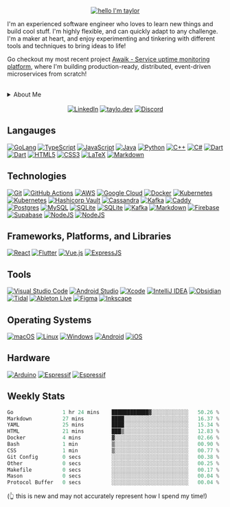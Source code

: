 <!-- <h1 align="center">Hello, I'm Taylor! 👋</h1> -->
<p align="center">
  <a href="#">
    <img src="https://capsule-render.vercel.app/api?type=venom&height=200&text=Hello,%20I'm%20Taylor!%20👋&fontSize=70&color=0:ffaacc,100:BF40BF&fontColor=00ADD8&stroke=0&strokeWidth=0.6&animation=fadeIn" alt="hello I'm taylor">
  </a>
</p>

I'm an experienced software engineer who loves to learn new things and build cool stuff. I'm highly flexible, and can quickly adapt to any challenge.
I'm a maker at heart, and enjoy experimenting and tinkering with different tools and techniques to bring ideas to life!

Go checkout my most recent project [Awaik - Service uptime monitoring platform](https://github.com/taylow/awaik-backend), where I'm building production-ready, distributed, event-driven microservices from scratch!

<br>
<details>

  <summary>About Me</summary>

  <br>

  <p align="center">
    <a href="#">
      <img src="https://go.dev/blog/go-brand/Go-Logo/PNG/Go-Logo_Blue.png" alt="GoLang" height="70" style="float:left;vertical-align:top; margin-left:px; margin-right:20px;">
    </a>
  </p>

  I am proficient in Go, and use many other languages often. I consider myself "language-agnostic", in that I have built a solid set of core programming skills that can be transferred to new languages!
  
  <br>

  <p align="center">
    <a href="#">
      <img src="https://cdn-icons-png.flaticon.com/512/6213/6213962.png" alt="No Code" height="70" style="float:left;vertical-align:top; margin-left:px; margin-right:20px;">
    </a>
  </p>

  I have helped develop a few no-code tools - one being [MakeCode for the BBC micro:bit](https://makecode.microbit.org/) working with Lancaster University and Samsung to bring internet connectivity to the micro:bit, another is [Comnoco](https://comnoco.com/), building a visual programming language and functions-as-a-service no-code platform.

  <br>

  <p align="center">
    <a href="#">
      <img src="https://cdn-icons-png.flaticon.com/512/7309/7309625.png" alt="music" height="70" style="float:left;vertical-align:top; margin-left:px; margin-right:20px;">
    </a>
  </p>

  I use embedded systems, such as the ESP32, Arduino, and micro:bit, to mix reality with the digital world.

  I also 3D print things, and have a modded Ender Pro 3 that I use to bring my Fusion 360 designs to life... <i style="font-size:8px">and print [articulated slugs](https://www.thingiverse.com/thing:2818955), of course</i>

  <br>

  <p align="center">
    <a href="#">
     <img src="https://cdn-icons-png.flaticon.com/512/3902/3902837.png" alt="music" height="70" style="float:left;vertical-align:top; margin-left:px; margin-right:20px;">
    </a>
  </p>

  When I'm not coding, I'll be either playing music, making something, playing games, or spending time with my cat... sometimes all of the above at the same time :D

</details>

<br>

<!-- <p align="center">
  Thanks for stopping by and I hope you find something interesting here! 🔥
</p> -->

<!--<p align="center">
  <a href="#">
    <img src="https://img.shields.io/badge/⬇     ⬇     find me     ⬇     ⬇-FF66B6?style=for-the-badge" alt="find me">
  </a>
</p> -->

<div align="center">
  <a href="https://linkedin.com/in/taylor-woodcock/"><img src="https://img.shields.io/badge/linkedin-%230077B5.svg?style=for-the-badge&logo=linkedin&logoColor=white" alt="LinkedIn" /></a>
  <a href="https://taylo.dev/"><img src="https://img.shields.io/badge/taylo.dev-FF66B6?style=for-the-badge&logo=internetexplorer" alt="taylo.dev" /></a>
  <a href="https://circal.dev/"><img src="https://img.shields.io/badge/Discord-%237289DA.svg?style=for-the-badge&logo=Discord&logoColor=white" alt="Discord" /></a>
</div>

## Langauges
<div align="left">
  <!-- GoLang -->
  <a href="https://golang.org/"><img src="https://img.shields.io/badge/go-%2300ADD8.svg?style=for-the-badge&logo=go&logoColor=white" alt="GoLang" /></a>
  <!-- TypeScript -->
  <a href="https://typescriptlang.org/"><img src="https://img.shields.io/badge/typescript-%23007ACC.svg?style=for-the-badge&logo=typescript&logoColor=white" alt="TypeScript" /></a>
  <!-- JavaScript -->
  <a href="https://developer.mozilla.org/en-US/docs/Web/JavaScript"><img src="https://img.shields.io/badge/javascript-%23323330.svg?style=for-the-badge&logo=javascript&logoColor=%23F7DF1E" alt="JavaScript" /></a>
  <!-- Java -->
  <a href="https://java.com/"><img src="https://img.shields.io/badge/java-%23ED8B00.svg?style=for-the-badge&logo=openjdk&logoColor=white" alt="Java" /></a>
  <!-- Python -->
  <a href="https://python.org/"><img src="https://img.shields.io/badge/python-3670A0?style=for-the-badge&logo=python&logoColor=ffdd54" alt="Python" /></a>
  <!-- C++ -->
  <a href="https://cplusplus.com/"><img src="https://img.shields.io/badge/c++-%2300599C.svg?style=for-the-badge&logo=c%2B%2B&logoColor=white" alt="C++" /></a>
  <!-- C# -->
  <a href="https://docs.microsoft.com/en-us/dotnet/csharp/"><img src="https://img.shields.io/badge/c%23-%23239120.svg?style=for-the-badge&logo=c-sharp&logoColor=white" alt="C#" /></a>
  <!-- Dart -->
  <a href="https://dart.dev/"><img src="https://img.shields.io/badge/dart-%230175C2.svg?style=for-the-badge&logo=dart&logoColor=white" alt="Dart" /></a>
  <!-- Shell Script -->
  <a href="https://www.shellscript.sh/"><img src="https://img.shields.io/badge/shell_script-%23121011.svg?style=for-the-badge&logo=gnu-bash&logoColor=white" alt="Dart" /></a>
  <!-- HTML5 -->
  <a href="https://html.com/"><img src="https://img.shields.io/badge/html5-%23E34F26.svg?style=for-the-badge&logo=html5&logoColor=white" alt="HTML5" /></a>
  <!-- CSS3 -->
  <a href="https://w3.org/Style/CSS/Overview.en.html"><img src="https://img.shields.io/badge/css3-%231572B6.svg?style=for-the-badge&logo=css3&logoColor=white" alt="CSS3" /></a>
  <!-- LaTeX -->
  <a href="https://www.latex-project.org/"><img src="https://img.shields.io/badge/latex-%23008080.svg?style=for-the-badge&logo=latex&logoColor=white" alt="LaTeX" /></a>
  <!-- Markdown -->
  <a href="https://www.markdownguide.org/"><img src="https://img.shields.io/badge/markdown-%23000000.svg?style=for-the-badge&logo=markdown&logoColor=white" alt="Markdown" /></a>
</div>

## Technologies
<div align="left">
  <!-- GitHub -->
  <a href="https://github.com/taylow/"><img src="https://img.shields.io/badge/git-%23F05033.svg?style=for-the-badge&logo=git&logoColor=white" alt="Git" /></a>
  <!-- GitHub Actions -->
  <a href="https://github.com/taylow/taylow/actions"><img src="https://img.shields.io/badge/github%20actions-%232671E5.svg?style=for-the-badge&logo=githubactions&logoColor=white" alt="GitHub Actions" /></a>
  <!-- AWS -->
  <a href="https://aws.amazon.com/"><img src="https://img.shields.io/badge/AWS-%23FF9900.svg?style=for-the-badge&logo=amazon-aws&logoColor=white" alt="AWS" /></a>
  <!-- Google Cloud -->
  <a href="https://cloud.google.com/"><img src="https://img.shields.io/badge/GoogleCloud-%234285F4.svg?style=for-the-badge&logo=google-cloud&logoColor=white" alt="Google Cloud" /></a>
  <!-- Docker -->
  <a href="https://docker.com/"><img src="https://img.shields.io/badge/docker-%230db7ed.svg?style=for-the-badge&logo=docker&logoColor=white" alt="Docker" /></a>
  <!-- Kubernetes -->
  <a href="https://kubernetes.io/"><img src="https://img.shields.io/badge/kubernetes-%23326CE5.svg?style=for-the-badge&logo=kubernetes&logoColor=white" alt="Kubernetes" /></a>
  <!-- Terraform -->
  <a href="https://terraform.io/"><img src="https://img.shields.io/badge/terraform-%235835CC.svg?style=for-the-badge&logo=kubernetes&logoColor=white" alt="Kubernetes" /></a>
  <!-- Hashicorp Vault -->
  <a href="https://vaultproject.io/"><img src="https://img.shields.io/badge/vault-%23000000.svg?style=for-the-badge&logo=vault&logoColor=white" alt="Hashicorp Vault" /></a>
  <!-- Apache Cassandra -->
  <a href="https://cassandra.apache.org/"><img src="https://img.shields.io/badge/cassandra-%231287B1.svg?style=for-the-badge&logo=apachecassandra&logoColor=white" alt="Cassandra" /></a>
  <!-- Apache Kafka -->
  <a href="https://kafka.apache.org/"><img src="https://img.shields.io/badge/kafka-%23000000.svg?style=for-the-badge&logo=apachekafka" alt="Kafka" /></a>
  <!-- CaddyServer -->
  <a href="https://caddyserver.com/"><img src="https://img.shields.io/badge/caddy-%231F88C0.svg?style=for-the-badge&logo=caddy&logoColor=white" alt="Caddy" /></a>
  <!-- Postgres -->
  <a href="https://postgresql.org/"><img src="https://img.shields.io/badge/postgres-%23316192.svg?style=for-the-badge&logo=postgresql&logoColor=white" alt="Postgres" /></a>
  <!-- MySQL -->
  <a href="https://mysql.com/"><img src="https://img.shields.io/badge/mysql-%2300f.svg?style=for-the-badge&logo=mysql&logoColor=white" alt="MySQL" /></a>
  <!-- SQLite -->
  <a href="https://sqlite.org/index.html"><img src="https://img.shields.io/badge/sqlite-%2307405e.svg?style=for-the-badge&logo=sqlite&logoColor=white" alt="SQLite" /></a>
  <!-- Redis -->
  <a href="https://redis.io/"><img src="https://img.shields.io/badge/redis-%23DD0031.svg?style=for-the-badge&logo=redis&logoColor=white" alt="SQLite" /></a>
  <!-- NATS -->
  <a href="https://nats.io/"><img src="https://img.shields.io/badge/NATS.io-%2327AAE1.svg?style=for-the-badge&logo=natsdotio&logoColor=white" alt="Kafka" /></a>
  <!-- MinIO -->
  <a href="https://min.io/"><img src="https://img.shields.io/badge/minio-%23C72E49.svg?style=for-the-badge&logo=minio&logoColor=white" alt="Markdown" /></a>
  <!-- Firebase -->
  <a href="https://firebase.google.com/"><img src="https://img.shields.io/badge/firebase-%23039BE5.svg?style=for-the-badge&logo=firebase" alt="Firebase" /></a>
  <!-- Supabase -->
  <a href="https://supabase.com/"><img src="https://img.shields.io/badge/Supabase-3ECF8E?style=for-the-badge&logo=supabase&logoColor=white" alt="Supabase" /></a>
  <!-- Vite -->
  <a href="https://vitejs.dev/"><img src="https://img.shields.io/badge/vite-%23646CFF?style=for-the-badge&logo=vite&logoColor=white" alt="NodeJS" /></a>
  <!-- NodeJs -->
  <a href="https://nodejs.org/"><img src="https://img.shields.io/badge/node.js-6DA55F?style=for-the-badge&logo=node.js&logoColor=white" alt="NodeJS" /></a>
  <!-- Ory -->
  <!-- <a href="https://ory.sh/"><img src="https://img.shields.io/badge/ory-%23000000.svg?style=for-the-badge&logo=ory&logoColor=white" alt="Ory" /></a> -->
</div>

## Frameworks, Platforms, and Libraries
<div align="left">
  <!-- React -->
  <a href="https://reactjs.org/"><img src="https://img.shields.io/badge/react-%2320232a.svg?style=for-the-badge&logo=react&logoColor=%2361DAFB" alt="React" /></a>
  <!-- Flutter -->
  <a href="https://flutter.dev/"><img src="https://img.shields.io/badge/Flutter-%2302569B.svg?style=for-the-badge&logo=Flutter&logoColor=white" alt="Flutter" /></a>
  <!-- VueJS -->
  <a href="https://vuejs.org/"><img src="https://img.shields.io/badge/vuejs-%2335495e.svg?style=for-the-badge&logo=vuedotjs&logoColor=%234FC08D" alt="Vue.js" /></a>
  <!-- ExpressJS -->
  <a href="https://expressjs.com/"><img src="https://img.shields.io/badge/express.js-%23404d59.svg?style=for-the-badge&logo=express&logoColor=%2361DAFB" alt="ExpressJS" /></a>
  <!-- GoKit -->
  <!-- <a href="https://gokit.io/"><img src="https://gokit.io/gokit-logo-header.png" alt="GoKit" /></a> -->
</div>

## Tools
<div align="left">
  <!-- Visual Studio Code -->
  <a href="https://code.visualstudio.com/"><img src="https://img.shields.io/badge/Visual%20Studio%20Code-0078d7.svg?style=for-the-badge&logo=visual-studio-code&logoColor=white" alt="Visual Studio Code" /></a>
  <!-- Android Studio -->
  <a href="https://developer.android.com/studio"><img src="https://img.shields.io/badge/Android%20Studio-3DDC84.svg?style=for-the-badge&logo=android-studio&logoColor=white" alt="Android Studio" /></a>
  <!-- Xcode -->
  <a href="https://developer.apple.com/xcode/"><img src="https://img.shields.io/badge/Xcode-007ACC?style=for-the-badge&logo=Xcode&logoColor=white" alt="Xcode" /></a>
  <!-- IntelliJ IDEA -->
  <a href="https://www.jetbrains.com/idea/"><img src="https://img.shields.io/badge/IntelliJIDEA-000000.svg?style=for-the-badge&logo=intellij-idea&logoColor=white" alt="IntelliJ IDEA" /></a>
  <!-- Obsidian -->
  <a href="https://obsidian.md/"><img src="https://img.shields.io/badge/Obsidian-%23483699.svg?style=for-the-badge&logo=obsidian&logoColor=white" alt="Obsidian" /></a>
  <!-- Tidal -->
  <a href="https://tidal.com/"><img src="https://img.shields.io/badge/tidal-000000?style=for-the-badge&logo=tidal&logoColor=white" alt="Tidal" /></a>
  <!-- Ableton Live -->
  <a href="https://ableton.com/"><img src="https://img.shields.io/badge/Ableton Live-000000?style=for-the-badge&logo=abletonlive&logoColor=white" alt="Ableton Live" /></a>
  <!-- Figma -->
  <a href="https://figma.com/"><img src="https://img.shields.io/badge/figma-%23F24E1E.svg?style=for-the-badge&logo=figma&logoColor=white" alt="Figma" /></a>
  <!-- Inkscape -->
  <a href="https://inkscape.org/"><img src="https://img.shields.io/badge/Inkscape-e0e0e0?style=for-the-badge&logo=inkscape&logoColor=080A13" alt="Inkscape" /></a>
</div>


## Operating Systems
<div align="left">
  <!-- MacOS -->
  <a href="https://apple.com/macos/"><img src="https://img.shields.io/badge/mac%20os-000000?style=for-the-badge&logo=macos&logoColor=F0F0F0" alt="macOS" /></a>
  <!-- Linux -->
  <a href="https://linux.org/"><img src="https://img.shields.io/badge/Linux-FCC624?style=for-the-badge&logo=linux&logoColor=black" alt="Linux" /></a>
  <!-- Windows -->
  <a href="https://microsoft.com/en-gb/windows"><img src="https://img.shields.io/badge/Windows-0078D6?style=for-the-badge&logo=windows&logoColor=white" alt="Windows" /></a>
  <!-- Android -->
  <a href="https://android.com/"><img src="https://img.shields.io/badge/Android-3DDC84?style=for-the-badge&logo=android&logoColor=white" alt="Android" /></a>
  <!-- iOS -->
  <a href="https://apple.com/uk/ios"><img src="https://img.shields.io/badge/iOS-000000?style=for-the-badge&logo=ios&logoColor=white" alt="iOS" /></a>
</div>
  
## Hardware
<div align="left">
  <!-- Arduino -->
  <a href="https://arduino.cc/en/software"><img src="https://img.shields.io/badge/-Arduino-00979D?style=for-the-badge&logo=Arduino&logoColor=white" alt="Arduino" /></a>
  <!-- Espressif -->
  <a href="https://espressif.com/"><img src="https://img.shields.io/badge/espressif-E7352C.svg?style=for-the-badge&logo=espressif&logoColor=white" alt="Espressif" /></a>
  <!-- micro:bit -->
  <a href="https://microbit.org/"><img src="https://img.shields.io/badge/micro:bit-00ed00.svg?style=for-the-badge&logo=microbit&logoColor=white" alt="Espressif" /></a>
</div>

<!--<p align="center" style="font-size:10px">
  this is not an exhaustive list
  </br></br>
  <img hidden="hidden" src="https://komarev.com/ghpvc/?username=taylow&style=for-the-badge" alt="profile views" style="display: none;">
</p>-->

## Weekly Stats


<!--START_SECTION:waka-->

```go
Go                1 hr 24 mins    ████████████▓░░░░░░░░░░░░   50.26 %
Markdown          27 mins         ████░░░░░░░░░░░░░░░░░░░░░   16.37 %
YAML              25 mins         ████░░░░░░░░░░░░░░░░░░░░░   15.34 %
HTML              21 mins         ███▒░░░░░░░░░░░░░░░░░░░░░   12.83 %
Docker            4 mins          ▓░░░░░░░░░░░░░░░░░░░░░░░░   02.66 %
Bash              1 min           ▒░░░░░░░░░░░░░░░░░░░░░░░░   00.90 %
CSS               1 min           ▒░░░░░░░░░░░░░░░░░░░░░░░░   00.77 %
Git Config        0 secs          ░░░░░░░░░░░░░░░░░░░░░░░░░   00.38 %
Other             0 secs          ░░░░░░░░░░░░░░░░░░░░░░░░░   00.25 %
Makefile          0 secs          ░░░░░░░░░░░░░░░░░░░░░░░░░   00.17 %
Mason             0 secs          ░░░░░░░░░░░░░░░░░░░░░░░░░   00.04 %
Protocol Buffer   0 secs          ░░░░░░░░░░░░░░░░░░░░░░░░░   00.04 %
```

<!--END_SECTION:waka-->

(👆 this is new and may not accurately represent how I spend my time!)

<!-- 

Icons: https://simpleicons.org/
Badges: https://ileriayo.github.io/markdown-badges/
Wakatime: https://github.com/athul/waka-readme

 -->
